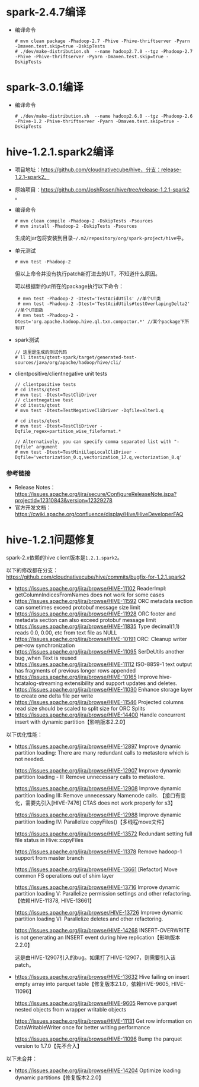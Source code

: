 # spark-2.4.7编译

- 编译命令

  ```
  # mvn clean package -Phadoop-2.7 -Phive -Phive-thriftserver -Pyarn -Dmaven.test.skip=true -DskipTests
  # ./dev/make-distribution.sh  --name hadoop2.7.0 --tgz -Phadoop-2.7 -Phive -Phive-thriftserver -Pyarn -Dmaven.test.skip=true -DskipTests
  ```

  

# spark-3.0.1编译

- 编译命令

  ```
  # ./dev/make-distribution.sh  --name hadoop2.6.0 --tgz -Phadoop-2.6 -Phive-1.2 -Phive-thriftserver -Pyarn -Dmaven.test.skip=true -DskipTests
  ```

  

# hive-1.2.1.spark2编译

- 项目地址：https://github.com/cloudnativecube/hive，分支：release-1.2.1-spark2。

- 原始项目：https://github.com/JoshRosen/hive/tree/release-1.2.1-spark2 。

- 编译命令

  ```
  # mvn clean compile -Phadoop-2 -DskipTests -Psources
  # mvn install -Phadoop-2 -DskipTests -Psources
  ```

  生成的jar包将安装到目录`~/.m2/repository/org/spark-project/hive`中。

- 单元测试

  ```
  # mvn test -Phadoop-2
  ```

  但以上命令并没有执行patch新打进去的UT，不知道什么原因。

  可以根据新的ut所在的package执行以下命令：

  ```
   # mvn test -Phadoop-2 -Dtest='TestAcidUtils' //单个UT类
   # mvn test -Phadoop-2 -Dtest='TestAcidUtils#testOverlapingDelta2' //单个UT函数
   # mvn test -Phadoop-2 -Dtest='org.apache.hadoop.hive.ql.txn.compactor.*' //某个package下所有UT
  ```

- spark测试

  ```
  // 这里是生成的测试代码
  # ll itests/qtest-spark/target/generated-test-sources/java/org/apache/hadoop/hive/cli/
  ```

  

- clientpositive/clientnegative unit tests

  ```
  // clientpositive tests
  # cd itests/qtest
  # mvn test -Dtest=TestCliDriver
  // clientnegative test
  # cd itests/qtest
  # mvn test -Dtest=TestNegativeCliDriver -Dqfile=alter1.q
  
  # cd itests/qtest
  # mvn test -Dtest=TestCliDriver -Dqfile_regex=partition_wise_fileformat.*
   
  // Alternatively, you can specify comma separated list with "-Dqfile" argument
  # mvn test -Dtest=TestMiniLlapLocalCliDriver -Dqfile='vectorization_0.q,vectorization_17.q,vectorization_8.q'
  ```

  

### 参考链接

- Release Notes： https://issues.apache.org/jira/secure/ConfigureReleaseNote.jspa?projectId=12310843&version=12329278
- 官方开发文档：https://cwiki.apache.org/confluence/display/Hive/HiveDeveloperFAQ

# hive-1.2.1问题修复

spark-2.x依赖的hive client版本是`1.2.1.spark2`。

以下的修改都在分支：https://github.com/cloudnativecube/hive/commits/bugfix-for-1.2.1.spark2

- https://issues.apache.org/jira/browse/HIVE-11102 ReaderImpl: getColumnIndicesFromNames does not work for some cases
- https://issues.apache.org/jira/browse/HIVE-11592 ORC metadata section can sometimes exceed protobuf message size limit
- https://issues.apache.org/jira/browse/HIVE-11928 ORC footer and metadata section can also exceed protobuf message limit
- https://issues.apache.org/jira/browse/HIVE-11835 Type decimal(1,1) reads 0.0, 0.00, etc from text file as NULL
- https://issues.apache.org/jira/browse/HIVE-10191 ORC: Cleanup writer per-row synchronization
- https://issues.apache.org/jira/browse/HIVE-11095 SerDeUtils another bug ,when Text is reused
- https://issues.apache.org/jira/browse/HIVE-11112 ISO-8859-1 text output has fragments of previous longer rows appended
- https://issues.apache.org/jira/browse/HIVE-10165 Improve hive-hcatalog-streaming extensibility and support updates and deletes.
- https://issues.apache.org/jira/browse/HIVE-11030 Enhance storage layer to create one delta file per write
- https://issues.apache.org/jira/browse/HIVE-11546 Projected columns read size should be scaled to split size for ORC Splits
- https://issues.apache.org/jira/browse/HIVE-14400 Handle concurrent insert with dynamic partition【影响版本2.2.0】

以下优化性能：

- https://issues.apache.org/jira/browse/HIVE-12897 Improve dynamic partition loading: There are many redundant calls to metastore which is not needed.

  https://issues.apache.org/jira/browse/HIVE-12907 Improve dynamic partition loading - II: Remove unnecessary calls to metastore.

  https://issues.apache.org/jira/browse/HIVE-12908 Improve dynamic partition loading III: Remove unnecessary Namenode calls. 【接口有变化，需要先引入[HIVE-7476] CTAS does not work properly for s3】

  https://issues.apache.org/jira/browse/HIVE-12988 Improve dynamic partition loading IV: Parallelize copyFiles()【多线程move文件】

  https://issues.apache.org/jira/browse/HIVE-13572 Redundant setting full file status in Hive::copyFiles

  https://issues.apache.org/jira/browse/HIVE-11378 Remove hadoop-1 support from master branch

  https://issues.apache.org/jira/browse/HIVE-13661 [Refactor] Move common FS operations out of shim layer

  https://issues.apache.org/jira/browse/HIVE-13716 Improve dynamic partition loading V: Parallelize permission settings and other refactoring.【依赖HIVE-11378, HIVE-13661】

  https://issues.apache.org/jira/browser/HIVE-13726 Improve dynamic partition loading VI: Parallelize deletes and other refactoring.
  
  https://issues.apache.org/jira/browse/HIVE-14268 INSERT-OVERWRITE is not generating an INSERT event during hive replication【影响版本2.2.0】
  
  这是由HIVE-12907引入的bug。如果打了HIVE-12907，则需要引入该patch。
  

- https://issues.apache.org/jira/browse/HIVE-13632 Hive failing on insert empty array into parquet table【修复版本2.1.0，依赖HIVE-9605, HIVE-11096】

  https://issues.apache.org/jira/browse/HIVE-9605 Remove parquet nested objects from wrapper writable objects

  https://issues.apache.org/jira/browse/HIVE-11131 Get row information on DataWritableWriter once for better writing performance

  https://issues.apache.org/jira/browse/HIVE-11096 Bump the parquet version to 1.7.0【先不合入】

以下未合并：

- https://issues.apache.org/jira/browse/HIVE-14204 Optimize loading dynamic partitions【修复版本2.2.0】

